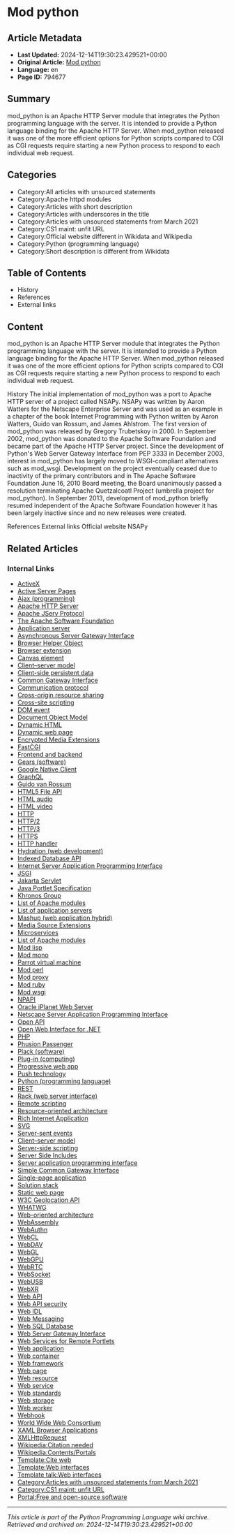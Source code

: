 # Mod python

## Article Metadata

- **Last Updated:** 2024-12-14T19:30:23.429521+00:00
- **Original Article:** [Mod python](https://en.wikipedia.org/wiki/Mod_python)
- **Language:** en
- **Page ID:** 794677

## Summary

mod_python is an Apache HTTP Server module that integrates the Python programming language with the server. It is intended to provide a Python language binding for the Apache HTTP Server.
When mod_python released it was one of the more efficient options for Python scripts compared to CGI as CGI requests require starting a new Python process to respond to each individual web request.

## Categories

- Category:All articles with unsourced statements
- Category:Apache httpd modules
- Category:Articles with short description
- Category:Articles with underscores in the title
- Category:Articles with unsourced statements from March 2021
- Category:CS1 maint: unfit URL
- Category:Official website different in Wikidata and Wikipedia
- Category:Python (programming language)
- Category:Short description is different from Wikidata

## Table of Contents

- History
- References
- External links

## Content

mod_python is an Apache HTTP Server module that integrates the Python programming language with the server. It is intended to provide a Python language binding for the Apache HTTP Server.
When mod_python released it was one of the more efficient options for Python scripts compared to CGI as CGI requests require starting a new Python process to respond to each individual web request.

History
The initial implementation of mod_python was a port to Apache HTTP server of a project called NSAPy. NSAPy was written by Aaron Watters for the Netscape Enterprise Server and was used as an example in a chapter of the book Internet Programming with Python written by Aaron Watters, Guido van Rossum, and James Ahlstrom. The first version of mod_python was released by Gregory Trubetskoy in 2000. In September 2002, mod_python was donated to the Apache Software Foundation and became part of the Apache HTTP Server project.
Since the development of Python's Web Server Gateway Interface from PEP 3333 in December 2003, interest in mod_python has largely moved to WSGI-compliant alternatives such as mod_wsgi.
Development on the project eventually ceased due to inactivity of the primary contributors and in The Apache Software Foundation June 16, 2010 Board meeting, the Board unanimously passed a resolution terminating Apache Quetzalcoatl Project (umbrella project for mod_python).
In September 2013, development of mod_python briefly resumed independent of the Apache Software Foundation however it has been largely inactive since and no new releases were created.

References
External links
Official website
NSAPy

## Related Articles

### Internal Links

- [ActiveX](https://en.wikipedia.org/wiki/ActiveX)
- [Active Server Pages](https://en.wikipedia.org/wiki/Active_Server_Pages)
- [Ajax (programming)](https://en.wikipedia.org/wiki/Ajax_(programming))
- [Apache HTTP Server](https://en.wikipedia.org/wiki/Apache_HTTP_Server)
- [Apache JServ Protocol](https://en.wikipedia.org/wiki/Apache_JServ_Protocol)
- [The Apache Software Foundation](https://en.wikipedia.org/wiki/The_Apache_Software_Foundation)
- [Application server](https://en.wikipedia.org/wiki/Application_server)
- [Asynchronous Server Gateway Interface](https://en.wikipedia.org/wiki/Asynchronous_Server_Gateway_Interface)
- [Browser Helper Object](https://en.wikipedia.org/wiki/Browser_Helper_Object)
- [Browser extension](https://en.wikipedia.org/wiki/Browser_extension)
- [Canvas element](https://en.wikipedia.org/wiki/Canvas_element)
- [Client–server model](https://en.wikipedia.org/wiki/Client%E2%80%93server_model)
- [Client-side persistent data](https://en.wikipedia.org/wiki/Client-side_persistent_data)
- [Common Gateway Interface](https://en.wikipedia.org/wiki/Common_Gateway_Interface)
- [Communication protocol](https://en.wikipedia.org/wiki/Communication_protocol)
- [Cross-origin resource sharing](https://en.wikipedia.org/wiki/Cross-origin_resource_sharing)
- [Cross-site scripting](https://en.wikipedia.org/wiki/Cross-site_scripting)
- [DOM event](https://en.wikipedia.org/wiki/DOM_event)
- [Document Object Model](https://en.wikipedia.org/wiki/Document_Object_Model)
- [Dynamic HTML](https://en.wikipedia.org/wiki/Dynamic_HTML)
- [Dynamic web page](https://en.wikipedia.org/wiki/Dynamic_web_page)
- [Encrypted Media Extensions](https://en.wikipedia.org/wiki/Encrypted_Media_Extensions)
- [FastCGI](https://en.wikipedia.org/wiki/FastCGI)
- [Frontend and backend](https://en.wikipedia.org/wiki/Frontend_and_backend)
- [Gears (software)](https://en.wikipedia.org/wiki/Gears_(software))
- [Google Native Client](https://en.wikipedia.org/wiki/Google_Native_Client)
- [GraphQL](https://en.wikipedia.org/wiki/GraphQL)
- [Guido van Rossum](https://en.wikipedia.org/wiki/Guido_van_Rossum)
- [HTML5 File API](https://en.wikipedia.org/wiki/HTML5_File_API)
- [HTML audio](https://en.wikipedia.org/wiki/HTML_audio)
- [HTML video](https://en.wikipedia.org/wiki/HTML_video)
- [HTTP](https://en.wikipedia.org/wiki/HTTP)
- [HTTP/2](https://en.wikipedia.org/wiki/HTTP/2)
- [HTTP/3](https://en.wikipedia.org/wiki/HTTP/3)
- [HTTPS](https://en.wikipedia.org/wiki/HTTPS)
- [HTTP handler](https://en.wikipedia.org/wiki/HTTP_handler)
- [Hydration (web development)](https://en.wikipedia.org/wiki/Hydration_(web_development))
- [Indexed Database API](https://en.wikipedia.org/wiki/Indexed_Database_API)
- [Internet Server Application Programming Interface](https://en.wikipedia.org/wiki/Internet_Server_Application_Programming_Interface)
- [JSGI](https://en.wikipedia.org/wiki/JSGI)
- [Jakarta Servlet](https://en.wikipedia.org/wiki/Jakarta_Servlet)
- [Java Portlet Specification](https://en.wikipedia.org/wiki/Java_Portlet_Specification)
- [Khronos Group](https://en.wikipedia.org/wiki/Khronos_Group)
- [List of Apache modules](https://en.wikipedia.org/wiki/List_of_Apache_modules)
- [List of application servers](https://en.wikipedia.org/wiki/List_of_application_servers)
- [Mashup (web application hybrid)](https://en.wikipedia.org/wiki/Mashup_(web_application_hybrid))
- [Media Source Extensions](https://en.wikipedia.org/wiki/Media_Source_Extensions)
- [Microservices](https://en.wikipedia.org/wiki/Microservices)
- [List of Apache modules](https://en.wikipedia.org/wiki/List_of_Apache_modules)
- [Mod lisp](https://en.wikipedia.org/wiki/Mod_lisp)
- [Mod mono](https://en.wikipedia.org/wiki/Mod_mono)
- [Parrot virtual machine](https://en.wikipedia.org/wiki/Parrot_virtual_machine)
- [Mod perl](https://en.wikipedia.org/wiki/Mod_perl)
- [Mod proxy](https://en.wikipedia.org/wiki/Mod_proxy)
- [Mod ruby](https://en.wikipedia.org/wiki/Mod_ruby)
- [Mod wsgi](https://en.wikipedia.org/wiki/Mod_wsgi)
- [NPAPI](https://en.wikipedia.org/wiki/NPAPI)
- [Oracle iPlanet Web Server](https://en.wikipedia.org/wiki/Oracle_iPlanet_Web_Server)
- [Netscape Server Application Programming Interface](https://en.wikipedia.org/wiki/Netscape_Server_Application_Programming_Interface)
- [Open API](https://en.wikipedia.org/wiki/Open_API)
- [Open Web Interface for .NET](https://en.wikipedia.org/wiki/Open_Web_Interface_for_.NET)
- [PHP](https://en.wikipedia.org/wiki/PHP)
- [Phusion Passenger](https://en.wikipedia.org/wiki/Phusion_Passenger)
- [Plack (software)](https://en.wikipedia.org/wiki/Plack_(software))
- [Plug-in (computing)](https://en.wikipedia.org/wiki/Plug-in_(computing))
- [Progressive web app](https://en.wikipedia.org/wiki/Progressive_web_app)
- [Push technology](https://en.wikipedia.org/wiki/Push_technology)
- [Python (programming language)](https://en.wikipedia.org/wiki/Python_(programming_language))
- [REST](https://en.wikipedia.org/wiki/REST)
- [Rack (web server interface)](https://en.wikipedia.org/wiki/Rack_(web_server_interface))
- [Remote scripting](https://en.wikipedia.org/wiki/Remote_scripting)
- [Resource-oriented architecture](https://en.wikipedia.org/wiki/Resource-oriented_architecture)
- [Rich Internet Application](https://en.wikipedia.org/wiki/Rich_Internet_Application)
- [SVG](https://en.wikipedia.org/wiki/SVG)
- [Server-sent events](https://en.wikipedia.org/wiki/Server-sent_events)
- [Client–server model](https://en.wikipedia.org/wiki/Client%E2%80%93server_model)
- [Server-side scripting](https://en.wikipedia.org/wiki/Server-side_scripting)
- [Server Side Includes](https://en.wikipedia.org/wiki/Server_Side_Includes)
- [Server application programming interface](https://en.wikipedia.org/wiki/Server_application_programming_interface)
- [Simple Common Gateway Interface](https://en.wikipedia.org/wiki/Simple_Common_Gateway_Interface)
- [Single-page application](https://en.wikipedia.org/wiki/Single-page_application)
- [Solution stack](https://en.wikipedia.org/wiki/Solution_stack)
- [Static web page](https://en.wikipedia.org/wiki/Static_web_page)
- [W3C Geolocation API](https://en.wikipedia.org/wiki/W3C_Geolocation_API)
- [WHATWG](https://en.wikipedia.org/wiki/WHATWG)
- [Web-oriented architecture](https://en.wikipedia.org/wiki/Web-oriented_architecture)
- [WebAssembly](https://en.wikipedia.org/wiki/WebAssembly)
- [WebAuthn](https://en.wikipedia.org/wiki/WebAuthn)
- [WebCL](https://en.wikipedia.org/wiki/WebCL)
- [WebDAV](https://en.wikipedia.org/wiki/WebDAV)
- [WebGL](https://en.wikipedia.org/wiki/WebGL)
- [WebGPU](https://en.wikipedia.org/wiki/WebGPU)
- [WebRTC](https://en.wikipedia.org/wiki/WebRTC)
- [WebSocket](https://en.wikipedia.org/wiki/WebSocket)
- [WebUSB](https://en.wikipedia.org/wiki/WebUSB)
- [WebXR](https://en.wikipedia.org/wiki/WebXR)
- [Web API](https://en.wikipedia.org/wiki/Web_API)
- [Web API security](https://en.wikipedia.org/wiki/Web_API_security)
- [Web IDL](https://en.wikipedia.org/wiki/Web_IDL)
- [Web Messaging](https://en.wikipedia.org/wiki/Web_Messaging)
- [Web SQL Database](https://en.wikipedia.org/wiki/Web_SQL_Database)
- [Web Server Gateway Interface](https://en.wikipedia.org/wiki/Web_Server_Gateway_Interface)
- [Web Services for Remote Portlets](https://en.wikipedia.org/wiki/Web_Services_for_Remote_Portlets)
- [Web application](https://en.wikipedia.org/wiki/Web_application)
- [Web container](https://en.wikipedia.org/wiki/Web_container)
- [Web framework](https://en.wikipedia.org/wiki/Web_framework)
- [Web page](https://en.wikipedia.org/wiki/Web_page)
- [Web resource](https://en.wikipedia.org/wiki/Web_resource)
- [Web service](https://en.wikipedia.org/wiki/Web_service)
- [Web standards](https://en.wikipedia.org/wiki/Web_standards)
- [Web storage](https://en.wikipedia.org/wiki/Web_storage)
- [Web worker](https://en.wikipedia.org/wiki/Web_worker)
- [Webhook](https://en.wikipedia.org/wiki/Webhook)
- [World Wide Web Consortium](https://en.wikipedia.org/wiki/World_Wide_Web_Consortium)
- [XAML Browser Applications](https://en.wikipedia.org/wiki/XAML_Browser_Applications)
- [XMLHttpRequest](https://en.wikipedia.org/wiki/XMLHttpRequest)
- [Wikipedia:Citation needed](https://en.wikipedia.org/wiki/Wikipedia:Citation_needed)
- [Wikipedia:Contents/Portals](https://en.wikipedia.org/wiki/Wikipedia:Contents/Portals)
- [Template:Cite web](https://en.wikipedia.org/wiki/Template:Cite_web)
- [Template:Web interfaces](https://en.wikipedia.org/wiki/Template:Web_interfaces)
- [Template talk:Web interfaces](https://en.wikipedia.org/wiki/Template_talk:Web_interfaces)
- [Category:Articles with unsourced statements from March 2021](https://en.wikipedia.org/wiki/Category:Articles_with_unsourced_statements_from_March_2021)
- [Category:CS1 maint: unfit URL](https://en.wikipedia.org/wiki/Category:CS1_maint:_unfit_URL)
- [Portal:Free and open-source software](https://en.wikipedia.org/wiki/Portal:Free_and_open-source_software)

---
_This article is part of the Python Programming Language wiki archive._
_Retrieved and archived on: 2024-12-14T19:30:23.429521+00:00_